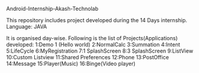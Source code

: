 Android-Internship-Akash-Technolab

This repository includes project developed during the 14 Days internship.
Language: JAVA

It is organised day-wise.
Following is the list of Projects(Applications) developed:
1:Demo 1 (Hello world)
2:NormalCalc
3:Summation
4:Intent
5:LifeCycle
6:MyRegistration
7:1 SplashScreen
8:3 SplashScreen
9:ListView
10:Custom Listview
11:Shared Preferences
12:Phone
13:PostOffice
14:Message
15:Player(Music)
16:Binge(Video player)

